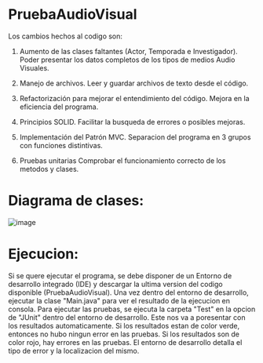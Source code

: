 # PruebaAudioVisual

Los cambios hechos al codigo son: 

1. Aumento de las clases faltantes (Actor, Temporada e Investigador).
    Poder presentar los datos completos de los tipos de medios Audio Visuales.
   
3. Manejo de archivos.
    Leer y guardar archivos de texto desde el código.
   
5. Refactorización para mejorar el entendimiento del código.
    Mejora en la eficiencia del programa.
   
7. Principios SOLID.
    Facilitar la busqueda de errores o posibles mejoras.
   
9. Implementación del Patrón MVC.
    Separacion del programa en 3 grupos con funciones distintivas.
   
11. Pruebas unitarias
    Comprobar el funcionamiento correcto de los metodos y clases.

# Diagrama de clases:

![image](https://github.com/user-attachments/assets/83c51918-a7b9-4a33-889c-382ee1f3c506)

# Ejecucion:
Si se quere ejecutar el programa, se debe disponer de un Entorno de desarrollo integrado (IDE) y descargar la ultima version del codigo disponible (PruebaAudioVisual). Una vez dentro del entorno de desarrollo, ejecutar la clase "Main.java" para ver el resultado de la ejecucion en consola. 
Para ejecutar las pruebas, se ejecuta la carpeta "Test" en la opcion de "JUnit" dentro del entorno de desarrollo. Este nos va a poresentar con los resultados automaticamente. Si los resultados estan de color verde, entonces no hubo ningun error en las pruebas. Si los resultados son de color rojo, hay errores en las pruebas. El entorno de desarrollo detalla el tipo de error y la localizacion del mismo.
